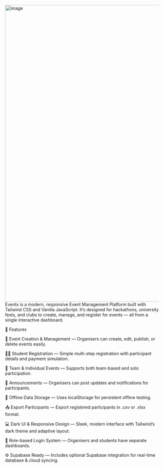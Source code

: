 <img width="1869" height="973" alt="image" src="https://github.com/user-attachments/assets/e771be8d-0147-44ba-a78f-b63b5257c332" />
Eventx is a modern, responsive Event Management Platform built with Tailwind CSS and Vanilla JavaScript.
It’s designed for hackathons, university fests, and clubs to create, manage, and register for events — all from a single interactive dashboard.

🚀 Features

🎫 Event Creation & Management — Organisers can create, edit, publish, or delete events easily.

👩‍🎓 Student Registration — Simple multi-step registration with participant details and payment simulation.

🏢 Team & Individual Events — Supports both team-based and solo participation.

📅 Announcements — Organisers can post updates and notifications for participants.

💾 Offline Data Storage — Uses localStorage for persistent offline testing.

📤 Export Participants — Export registered participants in .csv or .xlsx format.

💻 Dark UI & Responsive Design — Sleek, modern interface with Tailwind’s dark theme and adaptive layout.

🔐 Role-based Login System — Organisers and students have separate dashboards.

⚙️ Supabase Ready — Includes optional Supabase integration for real-time database & cloud syncing.
